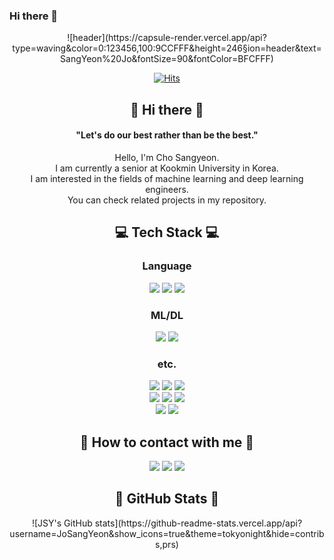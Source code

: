 ### Hi there 👋

<!--
**JoSangYeon/JoSangYeon** is a ✨ _special_ ✨ repository because its `README.md` (this file) appears on your GitHub profile.

Here are some ideas to get you started:

- 🔭 I’m currently working on ...
- 🌱 I’m currently learning ...
- 👯 I’m looking to collaborate on ...
- 🤔 I’m looking for help with ...
- 💬 Ask me about ...
- 📫 How to reach me: ...
- 😄 Pronouns: ...
- ⚡ Fun fact: ...
-->
<!--
**JoSangYeon/JoSangYeon** is a ✨ _special_ ✨ repository because its `README.md` (this file) appears on your GitHub profile.

Here are some ideas to get you started:

- 🔭 I’m currently working on ...
- 🌱 I’m currently learning ...
- 👯 I’m looking to collaborate on ...
- 🤔 I’m looking for help with ...
- 💬 Ask me about ...
- 📫 How to reach me: ...
- 😄 Pronouns: ...
- ⚡ Fun fact: ...
-->
<div align="center">
 ![header](https://capsule-render.vercel.app/api?type=waving&color=0:123456,100:9CCFFF&height=246&section=header&text=SangYeon%20Jo&fontSize=90&fontColor=BFCFFF)
  
  [![Hits](https://hits.seeyoufarm.com/api/count/incr/badge.svg?url=https%3A%2F%2Fgithub.com%2FJoSangYeon&count_bg=%2379C83D&title_bg=%23555555&icon=&icon_color=%23E7E7E7&title=hits&edge_flat=false)](https://hits.seeyoufarm.com)
</div>

<h2 align="center">👋 Hi there 👋</h2>
<div align="center">
  <h4>"Let's do our best rather than be the best."</h4>
  
  Hello, I'm Cho Sangyeon.<br>
I am currently a senior at Kookmin University in Korea.<br>
I am interested in the fields of machine learning and deep learning engineers.<br>
You can check related projects in my repository.
</div>

<h2 align="center">💻 Tech Stack 💻</h2>
<h3 align="center">Language</h3>
<p align="center">
  <img src="https://img.shields.io/badge/-Python-brightgreen?style=flat-square&logo=python&logoColor=white"/>
  <img src="https://img.shields.io/badge/-Java-yellowgreen?style=flat-square&logo=java&logoColor=white"/>
  <img src="https://img.shields.io/badge/-C%2FC%2B%2B-informational?style=flat-square&logo=C%2B%2B&logoColor=white"/>
</p>
<h3 align="center">ML/DL</h3>
<p align="center">
  <img src="https://img.shields.io/badge/-PyTorch-orange?style=flat-square&logo=Pytorch&logoColor=white"/>
  <img src="https://img.shields.io/badge/-TensorFlow-critical?style=flat-square&logo=Tensorflow&logoColor=white"/>
</p>
<h3 align="center">etc.</h3>
<p align="center">
  <img src="https://img.shields.io/badge/-SQL-lightgrey?style=flat-square&logo=MySQL&logoColor=white"/>
  <img src="https://img.shields.io/badge/-Scala-lightgrey?style=flat-square&logo=Scala&logoColor=white"/>
  <img src="https://img.shields.io/badge/-Unity-lightgrey?style=flat-square&logo=Unity&logoColor=white"/>
  <br>
  <img src="https://img.shields.io/badge/-VS Code-blueviolet?style=flat-square&logo=Visual Studio Code&logoColor=white"/>
  <img src="https://img.shields.io/badge/-JetBrains Editor-ff69b4?style=flat-square&logo=JetBrains&logoColor=white"/>
  <img src="https://img.shields.io/badge/-Eclipse-0500A1?style=flat-square&logo=Eclipse IDE&logoColor=white"/>
  <br>
  <img src="https://img.shields.io/badge/-Windows-4CADF7?style=flat-square&logo=Windows&logoColor=white"/>
  <img src="https://img.shields.io/badge/-Ubuntu-CAE422?style=flat-square&logo=Ubuntu&logoColor=white"/>
</p>

<h2 align="center">📱 How to contact with me 📱</h2>
<p align="center">
  <a href="mailto:whtkddus98@gmail.com"><img src="https://img.shields.io/badge/-Gmail-red?style=flat-square&logo=Gmail&logoColor=white"/></a>
  <a href="mailto:whtkddus98@kookmin.ac.kr"><img src="https://img.shields.io/badge/-School Mail-0EE957?style=flat-square&logo=Angular Universal&logoColor=white"/></a>
  <a href="https://jsy-coding-blog.tistory.com/"><img src="https://img.shields.io/badge/-BLOG-CEF54D?style=flat-square&logo=Storyblok&logoColor=white"/></a>
</p>

<h2 align="center">🌟 GitHub Stats 🌟</h2>
<div align="center">
  ![JSY's GitHub stats](https://github-readme-stats.vercel.app/api?username=JoSangYeon&show_icons=true&theme=tokyonight&hide=contribs,prs)
</div>
